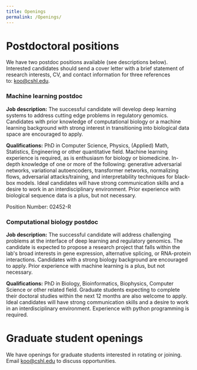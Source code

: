 ```yaml
---
title: Openings
permalink: /Openings/
---
```


# Postdoctoral positions

We have two postdoc positions available (see descriptions below). Interested candidates should send a cover letter with a brief statement of research interests, CV, and contact information for three references to: koo@cshl.edu. 


### Machine learning postdoc 

<b>Job description:</b> The successful candidate will develop deep learning systems to address cutting edge problems in regulatory genomics. Candidates with prior knowledge of computational biology or a machine learning background with strong interest in transitioning into biological data space are encouraged to apply.  


<b>Qualifications:</b> PhD in Computer Science, Physics, (Applied) Math, Statistics, Engineering or other quantitative field. Machine learning experience is required, as is enthusiasm for biology or biomedicine. In-depth knowledge of one or more of the following: generative adversarial networks, variational autoencoders, transformer networks, normalizing flows, adversarial attacks/training, and interpretability techniques for black-box models. Ideal candidates will have strong communication skills and a desire to work in an interdisciplinary environment. Prior experience with biological sequence data is a plus, but not necessary.

Position Number: 02452-R


### Computational biology postdoc


<b>Job description:</b> The successful candidate will address challenging problems at the interface of deep learning and regulatory genomics. The candidate is expected to propose a research project that falls within the lab's broad interests in gene expression, alternative splicing, or RNA-protein interactions. Candidates with a strong biology background are encouraged to apply. Prior experience with machine learning is a plus, but not necessary. 

<b>Qualifications:</b> PhD in Biology, Bioinformatics, Biophysics, Computer Science or other related field. Graduate students expecting to complete their doctoral studies within the next 12 months are also welcome to apply. Ideal candidates will have strong communication skills and a desire to work in an interdisciplinary environment. Experience with python programming is required.



# Graduate student openings

We have openings for graduate students interested in rotating or joining. Email koo@cshl.edu to discuss opportunities.


&nbsp;
&nbsp;
&nbsp;
&nbsp;
&nbsp;
&nbsp;
&nbsp;
&nbsp;
&nbsp;
&nbsp;
&nbsp;
&nbsp;
&nbsp;
&nbsp;
&nbsp;
&nbsp;
&nbsp;
&nbsp;
&nbsp;
&nbsp;
&nbsp;
&nbsp;
&nbsp;
&nbsp;











